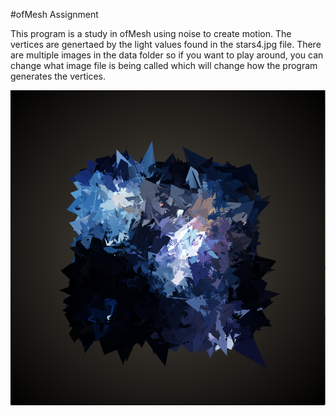 #ofMesh Assignment 

This program is a study in ofMesh using noise to create motion. The vertices are genertaed by the light values found in the stars4.jpg file. There are multiple images in the data folder so if you want to play around, you can change what image file is being called which will change how the program generates the vertices. 

![Screen Shot 2015-05-11 at 4.40.28 PM.png](https://github.com/Keldorado/ofMesh-Assignment/blob/master/Assets/Screen%20Shot%202015-05-11%20at%204.40.28%20PM.png)


